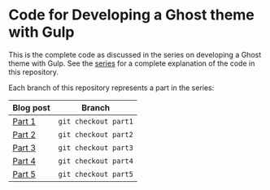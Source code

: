 # Code for Developing a Ghost theme with Gulp

This is the complete code as discussed in the series on developing a Ghost theme with Gulp.
See the [series](https://blog.switchbit.io/tag/ghost-tag/) for a complete explanation of the code in this repository.

Each branch of this repository represents a part in the series:

Blog post | Branch
--------- | ------
[Part 1](https://github.com/switchbitio/ghost-theme-with-gulp/tree/part1) | `git checkout part1`
[Part 2](https://github.com/switchbitio/ghost-theme-with-gulp/tree/part2) | `git checkout part2`
[Part 3](https://github.com/switchbitio/ghost-theme-with-gulp/tree/part3) | `git checkout part3`
[Part 4](https://github.com/switchbitio/ghost-theme-with-gulp/tree/part4) | `git checkout part4`
[Part 5](https://github.com/switchbitio/ghost-theme-with-gulp/tree/part5) | `git checkout part5`
